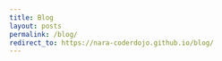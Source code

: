 ```yaml
---
title: Blog
layout: posts
permalink: /blog/
redirect_to: https://nara-coderdojo.github.io/blog/
---
```

